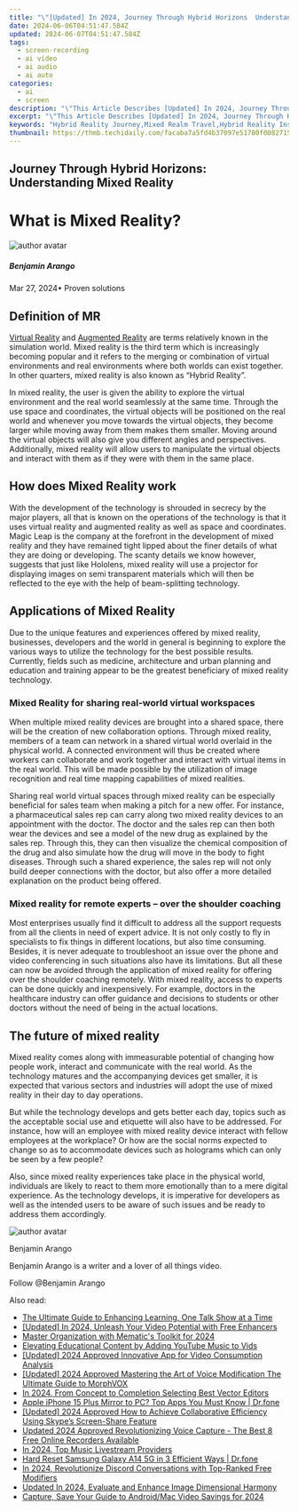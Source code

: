 ```yaml
---
title: "\"[Updated] In 2024, Journey Through Hybrid Horizons  Understanding Mixed Reality\""
date: 2024-06-06T04:51:47.584Z
updated: 2024-06-07T04:51:47.584Z
tags: 
  - screen-recording
  - ai video
  - ai audio
  - ai auto
categories: 
  - ai
  - screen
description: "\"This Article Describes [Updated] In 2024, Journey Through Hybrid Horizons: Understanding Mixed Reality\""
excerpt: "\"This Article Describes [Updated] In 2024, Journey Through Hybrid Horizons: Understanding Mixed Reality\""
keywords: "Hybrid Reality Journey,Mixed Realm Travel,Hybrid Reality Insight,Mixed VR Experience,Horizon Mixed Reality,Understanding HybridVR,HybridMixed Exploration"
thumbnail: https://thmb.techidaily.com/facaba7a5fd4b37097e51780f00827156432b8b7f6935409750ab63148a1187d.jpg
---
```


## Journey Through Hybrid Horizons: Understanding Mixed Reality

# What is Mixed Reality?

![author avatar](https://images.wondershare.com/filmora/article-images/benjamin-arango-author.jpg)

##### Benjamin Arango

 Mar 27, 2024• Proven solutions

## Definition of MR

[Virtual Reality](https://tools.techidaily.com/wondershare/filmora/download/) and [Augmented Reality]( https://filmora.wondershare.com/virtual-reality/what-is-augmented-reality.html ) are terms relatively known in the simulation world. Mixed reality is the third term which is increasingly becoming popular and it refers to the merging or combination of virtual environments and real environments where both worlds can exist together. In other quarters, mixed reality is also known as “Hybrid Reality”.

 In mixed reality, the user is given the ability to explore the virtual environment and the real world seamlessly at the same time. Through the use space and coordinates, the virtual objects will be positioned on the real world and whenever you move towards the virtual objects, they become larger while moving away from them makes them smaller. Moving around the virtual objects will also give you different angles and perspectives. Additionally, mixed reality will allow users to manipulate the virtual objects and interact with them as if they were with them in the same place.

## How does Mixed Reality work

 With the development of the technology is shrouded in secrecy by the major players, all that is known on the operations of the technology is that it uses virtual reality and augmented reality as well as space and coordinates. Magic Leap is the company at the forefront in the development of mixed reality and they have remained tight lipped about the finer details of what they are doing or developing. The scanty details we know however, suggests that just like Hololens, mixed reality will use a projector for displaying images on semi transparent materials which will then be reflected to the eye with the help of beam-splitting technology.

## Applications of Mixed Reality

 Due to the unique features and experiences offered by mixed reality, businesses, developers and the world in general is beginning to explore the various ways to utilize the technology for the best possible results. Currently, fields such as medicine, architecture and urban planning and education and training appear to be the greatest beneficiary of mixed reality technology.

### Mixed Reality for sharing real-world virtual workspaces

 When multiple mixed reality devices are brought into a shared space, there will be the creation of new collaboration options. Through mixed reality, members of a team can network in a shared virtual world overlaid in the physical world. A connected environment will thus be created where workers can collaborate and work together and interact with virtual items in the real world. This will be made possible by the utilization of image recognition and real time mapping capabilities of mixed realities.

 Sharing real world virtual spaces through mixed reality can be especially beneficial for sales team when making a pitch for a new offer. For instance, a pharmaceutical sales rep can carry along two mixed reality devices to an appointment with the doctor. The doctor and the sales rep can then both wear the devices and see a model of the new drug as explained by the sales rep. Through this, they can then visualize the chemical composition of the drug and also simulate how the drug will move in the body to fight diseases. Through such a shared experience, the sales rep will not only build deeper connections with the doctor, but also offer a more detailed explanation on the product being offered.

### Mixed reality for remote experts – over the shoulder coaching

 Most enterprises usually find it difficult to address all the support requests from all the clients in need of expert advice. It is not only costly to fly in specialists to fix things in different locations, but also time consuming. Besides, it is never adequate to troubleshoot an issue over the phone and video conferencing in such situations also have its limitations. But all these can now be avoided through the application of mixed reality for offering over the shoulder coaching remotely. With mixed reality, access to experts can be done quickly and inexpensively. For example, doctors in the healthcare industry can offer guidance and decisions to students or other doctors without the need of being in the actual locations.

## The future of mixed reality

 Mixed reality comes along with immeasurable potential of changing how people work, interact and communicate with the real world. As the technology matures and the accompanying devices get smaller, it is expected that various sectors and industries will adopt the use of mixed reality in their day to day operations.

 But while the technology develops and gets better each day, topics such as the acceptable social use and etiquette will also have to be addressed. For instance, how will an employee with mixed reality device interact with fellow employees at the workplace? Or how are the social norms expected to change so as to accommodate devices such as holograms which can only be seen by a few people?

 Also, since mixed reality experiences take place in the physical world, individuals are likely to react to them more emotionally than to a mere digital experience. As the technology develops, it is imperative for developers as well as the intended users to be aware of such issues and be ready to address them accordingly.

![author avatar](https://images.wondershare.com/filmora/article-images/benjamin-arango-author.jpg)

Benjamin Arango

Benjamin Arango is a writer and a lover of all things video.

Follow @Benjamin Arango


<ins class="adsbygoogle"
     style="display:block"
     data-ad-format="autorelaxed"
     data-ad-client="ca-pub-7571918770474297"
     data-ad-slot="1223367746"></ins>



<ins class="adsbygoogle"
     style="display:block"
     data-ad-client="ca-pub-7571918770474297"
     data-ad-slot="8358498916"
     data-ad-format="auto"
     data-full-width-responsive="true"></ins>


<span class="atpl-alsoreadstyle">Also read:</span>
<div><ul>
<li><a href="https://vp-tips.techidaily.com/the-ultimate-guide-to-enhancing-learning-one-talk-show-at-a-time/"><u>The Ultimate Guide to Enhancing Learning, One Talk Show at a Time</u></a></li>
<li><a href="https://vp-tips.techidaily.com/updated-in-2024-unleash-your-video-potential-with-free-enhancers/"><u>[Updated] In 2024, Unleash Your Video Potential with Free Enhancers</u></a></li>
<li><a href="https://vp-tips.techidaily.com/master-organization-with-mematics-toolkit-for-2024/"><u>Master Organization with Mematic's Toolkit for 2024</u></a></li>
<li><a href="https://vp-tips.techidaily.com/elevating-educational-content-by-adding-youtube-music-to-vids/"><u>Elevating Educational Content by Adding YouTube Music to Vids</u></a></li>
<li><a href="https://vp-tips.techidaily.com/updated-2024-approved-innovative-app-for-video-consumption-analysis/"><u>[Updated] 2024 Approved  Innovative App for Video Consumption Analysis</u></a></li>
<li><a href="https://vp-tips.techidaily.com/updated-2024-approved-mastering-the-art-of-voice-modification-the-ultimate-guide-to-morphvox/"><u>[Updated] 2024 Approved  Mastering the Art of Voice Modification  The Ultimate Guide to MorphVOX</u></a></li>
<li><a href="https://vp-tips.techidaily.com/in-2024-from-concept-to-completion-selecting-best-vector-editors/"><u>In 2024, From Concept to Completion  Selecting Best Vector Editors</u></a></li>
<li><a href="https://screen-mirror.techidaily.com/apple-iphone-15-plus-mirror-to-pc-top-apps-you-must-know-drfone-by-drfone-ios/"><u>Apple iPhone 15 Plus Mirror to PC? Top Apps You Must Know | Dr.fone</u></a></li>
<li><a href="https://screen-recording.techidaily.com/updated-2024-approved-how-to-achieve-collaborative-efficiency-using-skypes-screen-share-feature/"><u>[Updated] 2024 Approved  How to Achieve Collaborative Efficiency Using Skype’s Screen-Share Feature</u></a></li>
<li><a href="https://audio-shaping.techidaily.com/updated-2024-approved-revolutionizing-voice-capture-the-best-8-free-online-recorders-available/"><u>Updated 2024 Approved Revolutionizing Voice Capture - The Best 8 Free Online Recorders Available</u></a></li>
<li><a href="https://some-approaches.techidaily.com/in-2024-top-music-livestream-providers/"><u>In 2024, Top Music Livestream Providers</u></a></li>
<li><a href="https://techidaily.com/hard-reset-samsung-galaxy-a14-5g-in-3-efficient-ways-drfone-by-drfone-reset-android-reset-android/"><u>Hard Reset Samsung Galaxy A14 5G in 3 Efficient Ways | Dr.fone</u></a></li>
<li><a href="https://discord-videos.techidaily.com/in-2024-revolutionize-discord-conversations-with-top-ranked-free-modifiers/"><u>In 2024, Revolutionize Discord Conversations with Top-Ranked Free Modifiers</u></a></li>
<li><a href="https://ai-video-tools.techidaily.com/updated-in-2024-evaluate-and-enhance-image-dimensional-harmony/"><u>Updated In 2024, Evaluate and Enhance Image Dimensional Harmony</u></a></li>
<li><a href="https://snapchat-videos.techidaily.com/capture-save-your-guide-to-androidmac-video-savings-for-2024/"><u>Capture, Save  Your Guide to Android/Mac Video Savings for 2024</u></a></li>
</ul></div>
